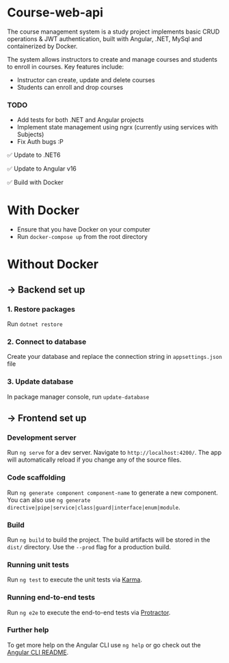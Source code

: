 # Course-web-api
The course management system is a study project implements basic CRUD operations & JWT authentication, built with Angular, .NET, MySql and containerized by Docker.

The system allows instructors to create and manage courses and students to enroll in courses. Key features include:

+ Instructor can create, update and delete courses
+ Students can enroll and drop courses

### TODO
+ Add tests for both .NET and Angular projects
+ Implement state management using ngrx (currently using services with Subjects)
+ Fix Auth bugs :P

✅ Update to .NET6

✅ Update to Angular v16

✅ Build with Docker

# With Docker
+ Ensure that you have Docker on your computer
+ Run ```docker-compose up``` from the root directory

# Without Docker
## -> Backend set up

### 1. Restore packages
Run ``` dotnet restore ```

### 2. Connect to database
Create your database and replace the connection string in ```appsettings.json``` file

### 3. Update database
In package manager console, run ```update-database```

## -> Frontend set up

### Development server

Run `ng serve` for a dev server. Navigate to `http://localhost:4200/`. The app will automatically reload if you change any of the source files.

### Code scaffolding

Run `ng generate component component-name` to generate a new component. You can also use `ng generate directive|pipe|service|class|guard|interface|enum|module`.

### Build

Run `ng build` to build the project. The build artifacts will be stored in the `dist/` directory. Use the `--prod` flag for a production build.

### Running unit tests

Run `ng test` to execute the unit tests via [Karma](https://karma-runner.github.io).

### Running end-to-end tests

Run `ng e2e` to execute the end-to-end tests via [Protractor](http://www.protractortest.org/).

### Further help

To get more help on the Angular CLI use `ng help` or go check out the [Angular CLI README](https://github.com/angular/angular-cli/blob/master/README.md).

